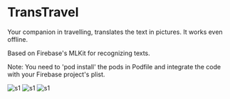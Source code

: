 # TransTravel

Your companion in travelling, translates the text in pictures. It works even offline.

Based on Firebase's MLKit for recognizing texts.

Note: You need to 'pod install' the pods in Podfile and integrate the code with your Firebase project's plist.

<img src="/Screenshots/Simulator Screen Shot - iPhone Xʀ - 2019-12-06 at 18.38.17.png" alt="s1"/>
<img src="/Screenshots/Simulator Screen Shot - iPhone Xʀ - 2019-12-06 at 18.39.17.png" alt="s1"/>
<img src="/Screenshots/Simulator Screen Shot - iPhone Xʀ - 2019-12-06 at 18.39.52.png" alt="s1"/>
